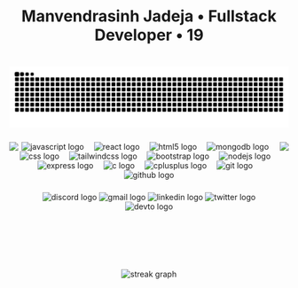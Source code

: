 <h1 align="center">Manvendrasinh Jadeja • Fullstack Developer • 19</h1>

###

<br clear="both">

<div align="center">

<img src="https://raw.githubusercontent.com/ManvendrasinhJadeja/ManvendrasinhJadeja/output/snake.svg" alt="Snake animation" />
<div/>

<img align="right" height="230" src="https://media1.tenor.com/m/bC46isnYvywAAAAd/coding.gif"  />

###

<img align="left" height="230" src="https://media1.tenor.com/m/bC46isnYvywAAAAd/coding.gif"  />

###

<div align="center">
  <img src="https://skillicons.dev/icons?i=js" height="70" alt="javascript logo"  />
  <img width="10" />
  <img src="https://skillicons.dev/icons?i=react" height="70" alt="react logo"  />
  <img width="10" />
  <img src="https://skillicons.dev/icons?i=html" height="70" alt="html5 logo"  />
  <img width="10" />
  <img src="https://skillicons.dev/icons?i=mongodb" height="70" alt="mongodb logo"  />
  <img width="10" />
  <img src="https://skillicons.dev/icons?i=css" height="70" alt="css logo"  />
  <img width="10" />
  <img src="https://skillicons.dev/icons?i=tailwind" height="70" alt="tailwindcss logo"  />
  <img width="10" />
  <img src="https://skillicons.dev/icons?i=bootstrap" height="70" alt="bootstrap logo"  />
  <img width="10" />
  <img src="https://skillicons.dev/icons?i=nodejs" height="70" alt="nodejs logo"  />
  <img width="10" />
  <img src="https://skillicons.dev/icons?i=express" height="70" alt="express logo"  />
  <img width="10" />
  <img src="https://skillicons.dev/icons?i=c" height="70" alt="c logo"  />
  <img width="10" />
  <img src="https://skillicons.dev/icons?i=cpp" height="70" alt="cplusplus logo"  />
  <img width="10" />
  <img src="https://skillicons.dev/icons?i=git" height="70" alt="git logo"  />
  <img width="10" />
  <img src="https://skillicons.dev/icons?i=github" height="70" alt="github logo"  />
</div>

###

<div align="center">
  <img src="https://img.shields.io/static/v1?message=Discord&logo=discord&label=&color=7289DA&logoColor=white&labelColor=&style=for-the-badge" height="35" alt="discord logo"  />
  <img src="https://img.shields.io/static/v1?message=Gmail&logo=gmail&label=&color=D14836&logoColor=white&labelColor=&style=for-the-badge" height="35" alt="gmail logo"  />
  <img src="https://img.shields.io/static/v1?message=LinkedIn&logo=linkedin&label=&color=0077B5&logoColor=white&labelColor=&style=for-the-badge" height="35" alt="linkedin logo"  />
  <img src="https://img.shields.io/static/v1?message=Twitter&logo=twitter&label=&color=1DA1F2&logoColor=white&labelColor=&style=for-the-badge" height="35" alt="twitter logo"  />
  <img src="https://img.shields.io/static/v1?message=dev.to&logo=dev.to&label=&color=0A0A0A&logoColor=white&labelColor=&style=for-the-badge" height="35" alt="devto logo"  />
</div>

###

<br clear="both">
<div align="center">
  <img src="https://streak-stats.vercel.app?user=ManvendrasinhJadeja&theme=dracula&hide_border=true&border_radius=5" height="150" alt="streak graph"  />
</div>

###
